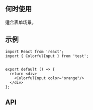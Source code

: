 ## 何时使用

适合表单场景。

## 示例

```tsx
import React from 'react';
import { ColorfulInput } from 'test';


export default () => {
  return <div>
    <ColorfulInput color="orange"/>
  </div>
};
```

## API

<API hideTitle  src="@/components/colorful-input/colorful-input.tsx" />
